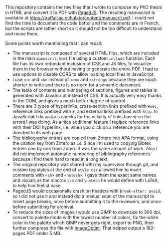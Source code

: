This repository contains the raw files that I wrote to compose my PhD thesis in HTML and convert it to PDF with [PagedJS](https://pagedjs.org/).
The resulting manuscript is available at https://traffaillac.github.io/content/manuscrit.pdf.
I could not find the time to document the code better and the comments are in French, but the scripts are rather short so it should not be too difficult to understand and reuse them.

Some points worth mentioning that I can recall:

* The manuscript is composed of several HTML files, which are included in the main `manuscrit.html` file using a custom `include` function. Each file has its own redundant inclusion of CSS and JS files, to visualize them in the browser without having to generate the entire PDF. I had to use options to disable CORS to allow loading local files in JavaScript.
* I use `<i>` and `<b>` instead of `<em>` and `<strong>` because they are much shorter to write and there is no need for a semantic document.
* The table of contents and numbering of sections, figures and tables is generated with JavaScript instead of CSS. It is actually very easy thanks to the DOM, and gives a much better degree of control.
* There are 3 types of hyperlinks, cross-section links prefixed with `#sec`, reference links prefixed with `#`, and external links prefixed with `http`. In JavaScript I do various checks for the validity of links based on the errors I was doing. As a nice additional feature I replace reference links with their DOI hyperlink, i.e. when you click on a reference you are directed to its web page.
* The bibliography entries are copied from Zotero into APA format, using the citation key from Zotero as `id`. Since I'm used to copying Bibtex entries one by one from Zotero it was the same amount of work. Also I did not implement automatic numbering of bibliography references because I find them hard to read in a long text.
* The original repository was shared with my supervisor through git, and custom tag styles at the end of `style.css` allowed him to insert comments with `<sh>` and `<notesh>`. I gave them the exact same names and visuals as the macros `\sh` and `\notesh` he would define with LaTeX, to help him feel at ease.
* PagedJS would occasionally crash on headers with `break-after: avoid`, so I did not use it and instead did a manual scan of the manuscript to insert page breaks, once before submitting it to the reviewers, and once before submitting for archival.
* To reduce the sizes of images I would use GIMP to downsize to 300 dpi, convert to palette mode with the lowest number of colors, fix the white color in the palette which GIMP never gets right, export to PNG, then further compress the file with [ImageOptim](https://imageoptim.com/). That helped output a 182-pages PDF under 5 MB.
